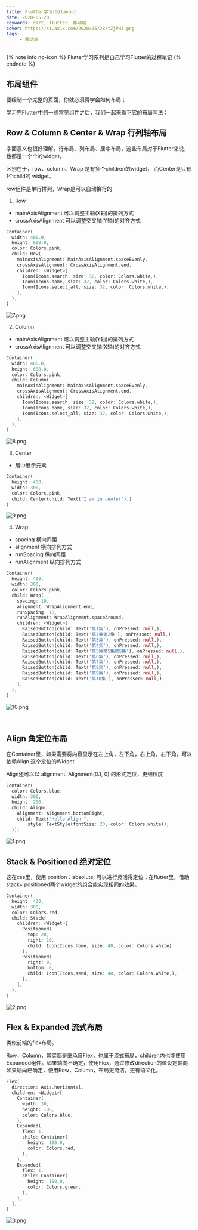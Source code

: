 ```yaml
---
title: Flutter学习(5)layout
date: 2020-05-20
keywords: dart, flutter, 移动端
cover: https://s1.ax1x.com/2020/05/28/tZjPHI.png
tags:
     - 移动端
---
```



{% note info no-icon %}
Flutter学习系列是自己学习Flutter的过程笔记
{% endnote %}

## 布局组件

要绘制一个完整的页面，你就必须得学会如何布局；

学习完Flutter中的一些常见组件之后，我们一起来看下它的布局写法；
<br/>


## Row & Column & Center & Wrap 行列轴布局

字面意义也很好理解，行布局、列布局、居中布局，这些布局对于Flutter来说，也都是一个个的widget。

区别在于，row、column、Wrap 是有多个children的widget， 而Center是只有 1个child的 widget。

row组件是单行排列，Wrap是可以自动换行的

1. Row
  - mainAxisAlignment 可以调整主轴(X轴)的排列方式
  - crossAxisAlignment 可以调整交叉轴(Y轴)的对齐方式
  
  ```dart
  Container(
    width: 400.0,
    height: 600.0,
    color: Colors.pink,
    child: Row(
      mainAxisAlignment: MainAxisAlignment.spaceEvenly,
      crossAxisAlignment: CrossAxisAlignment.end,
      children: <Widget>[
        Icon(Icons.search, size: 32, color: Colors.white,),
        Icon(Icons.home, size: 32, color: Colors.white,),
        Icon(Icons.select_all, size: 32, color: Colors.white,),
      ],
    ),
  )
  ```

  ![7.png](https://i.loli.net/2020/05/18/96tDof4zcJSbWjx.png)

2. Column
  - mainAxisAlignment 可以调整主轴(Y轴)的排列方式
  - crossAxisAlignment 可以调整交叉轴(X轴)的对齐方式

  ```dart
  Container(
    width: 400.0,
    height: 600.0,
    color: Colors.pink,
    child: Column(
      mainAxisAlignment: MainAxisAlignment.spaceEvenly,
      crossAxisAlignment: CrossAxisAlignment.end,
      children: <Widget>[
        Icon(Icons.search, size: 32, color: Colors.white,),
        Icon(Icons.home, size: 32, color: Colors.white,),
        Icon(Icons.select_all, size: 32, color: Colors.white,),
      ],
    ),
  )
  ```

  ![8.png](https://i.loli.net/2020/05/18/YolwcduNpVH25iF.png)

3. Center
  - 居中展示元素

  ```dart
  Container(
    height: 400,
    width: 300,
    color: Colors.pink,
    child: Center(child: Text('I am in center'),)
  )
  ```

  ![9.png](https://i.loli.net/2020/05/18/RKpVJmHLF4BvAnr.png)

4. Wrap
  - spacing 横向间距
  - alignment 横向排列方式
  - runSpacing 纵向间距
  - runAlignment 纵向排列方式
  
  ```dart
  Container(
    height: 400,
    width: 300,
    color: Colors.pink,
    child: Wrap(
      spacing: 10,
      alignment: WrapAlignment.end,
      runSpacing: 10,
      runAlignment: WrapAlignment.spaceAround,
      children: <Widget>[
        RaisedButton(child: Text('第1集'), onPressed: null,),
        RaisedButton(child: Text('第2集第2集'), onPressed: null,),
        RaisedButton(child: Text('第3集'), onPressed: null,),
        RaisedButton(child: Text('第4集'), onPressed: null,),
        RaisedButton(child: Text('第5集第5集第5集'), onPressed: null,),
        RaisedButton(child: Text('第6集'), onPressed: null,),
        RaisedButton(child: Text('第7集'), onPressed: null,),
        RaisedButton(child: Text('第8集'), onPressed: null,),
        RaisedButton(child: Text('第9集'), onPressed: null,),
        RaisedButton(child: Text('第10集'), onPressed: null,),
      ],
    ),
  )
  ```

  ![10.png](https://i.loli.net/2020/05/18/WMGnQTkfIjtUVN8.png)

<br/>


## Align 角定位布局

在Container里，如果需要将内容显示在左上角，左下角，右上角，右下角，可以依赖Align 这个定位的Widget

Align还可以以 alignment: Alignment(0.1, 0) 的形式定位，更细粒度

```dart
Container(
  color: Colors.blue,
  width: 300,
  height: 200,
  child: Align(
    alignment: Alignment.bottomRight,
    child: Text("Hello Align ",
        style: TextStyle(fontSize: 20, color: Colors.white)),
  ));
```

![1.png](https://i.loli.net/2020/05/19/VCesfR8HJpZDxXl.png)
<br/>


## Stack & Positioned 绝对定位

这在css里，使用 position：absolute; 可以进行灵活得定位；在flutter里，借助stack+ positioned两个widget的组合能实现相同的效果。

```dart
Container(
  height: 400,
  width: 300,
  color: Colors.red,
  child: Stack(
    children: <Widget>[
      Positioned(
        top: 20,
        right: 10,
        child: Icon(Icons.home, size: 40, color: Colors.white)
      ),
      Positioned(
        right: 0,
        bottom: 0,
        child: Icon(Icons.send, size: 40, color: Colors.white,),
      ),
    ],
  ),
)
```

![2.png](https://i.loli.net/2020/05/19/WOTURb4KnMcjxIs.png)
<br/>


## Flex & Expanded 流式布局

类似前端的flex布局。

Row，Column，其实都是继承自Flex，也属于流式布局，children内也能使用Expanded组件。如果轴向不确定，使用Flex，通过修改direction的值设定轴向 如果轴向已确定，使用Row，Column，布局更简洁，更有语义化。

```dart
Flex(
  direction: Axis.horizontal,
  children: <Widget>[
    Container(
      width: 30,
      height: 100,
      color: Colors.blue,
    ),
    Expanded(
      flex: 1,
      child: Container(
        height: 100.0,
        color: Colors.red,
      ),
    ),
    Expanded(
      flex: 1,
      child: Container(
        height: 100.0,
        color: Colors.green,
      ),
    ),
  ],
)
```

![3.png](https://i.loli.net/2020/05/19/8ULeBN2kP9AaduF.png)